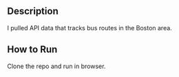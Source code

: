 ## Description
I pulled API data that tracks bus routes in the Boston area.

## How to Run
Clone the repo and run in browser.
